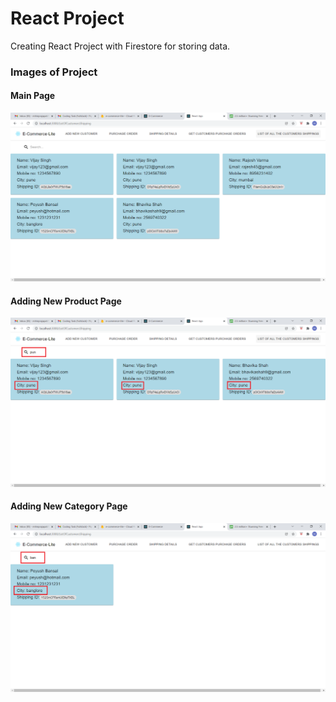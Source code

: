 # React Project
Creating React Project with Firestore for storing data.

### Images of Project

#### Main Page
![HomePage](OutputImage/1.png)

#### Adding New Product Page
![HomePage](OutputImage/2.png)

#### Adding New Category Page
![HomePage](OutputImage/3.png)
